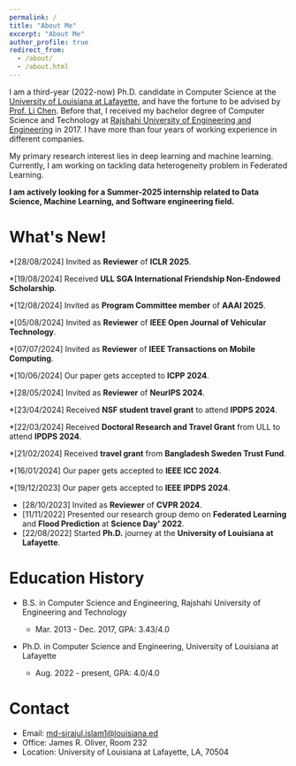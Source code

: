 ```yaml
---
permalink: /
title: "About Me"
excerpt: "About Me"
author_profile: true
redirect_from:
  - /about/
  - /about.html
---
```


I am a third-year (2022-now) Ph.D. candidate in Computer Science at the [University of Louisiana at Lafayette](https://louisiana.edu/), and have the fortune to be advised by [Prof. Li Chen](https://lichenut.github.io/). Before that, I received my bachelor degree of Computer Science and Technology at [Rajshahi University of Engineering and Engineering](http://www.google.com/url?q=http%3A%2F%2Fwww.ruet.ac.bd%2F&sa=D&sntz=1&usg=AOvVaw05hBgdsiEuv4pq-h83lt0A) in 2017. I have more than four years of working experience in different companies.

My primary research interest lies in deep learning and machine learning. Currently, I am working on tackling data heterogeneity problem in Federated Learning.


**I am actively looking for a Summer-2025 internship related to Data Science, Machine Learning, and Software engineering field.**

What's New!
======
*\[28/08/2024\] Invited as **Reviewer** of **ICLR 2025**.

*\[19/08/2024\] Received **ULL SGA International Friendship Non-Endowed Scholarship**.

*\[12/08/2024\] Invited as **Program Committee member** of  **AAAI 2025**.

*\[05/08/2024\] Invited as **Reviewer** of **IEEE Open Journal of Vehicular Technology**.

*\[07/07/2024\] Invited as **Reviewer** of **IEEE Transactions on Mobile Computing**.

*\[10/06/2024\] Our paper gets accepted to **ICPP 2024**.

*\[28/05/2024\] Invited as **Reviewer** of **NeurIPS 2024**.

*\[23/04/2024\] Received **NSF student travel grant** to attend **IPDPS 2024**.

*\[22/03/2024\] Received **Doctoral Research and Travel Grant** from ULL to attend **IPDPS 2024**.

*\[21/02/2024\] Received **travel grant** from **Bangladesh Sweden Trust Fund**.

*\[16/01/2024\] Our paper gets accepted to **IEEE ICC 2024**.

*\[19/12/2023\] Our paper gets accepted to **IEEE IPDPS 2024**. 

* \[28/10/2023\] Invited as **Reviewer** of **CVPR 2024**.
* \[11/11/2022\] Presented our research group demo on **Federated Learning** and **Flood Prediction** at **Science Day' 2022**.
* \[22/08/2022\] Started **Ph.D.** journey at the **University of Louisiana at Lafayette**.

Education History
======
* B.S. in Computer Science and Engineering, Rajshahi University of Engineering and Technology
  * Mar. 2013 - Dec. 2017, GPA: 3.43/4.0

* Ph.D. in Computer Science and Engineering, University of Louisiana at Lafayette
  * Aug. 2022 - present, GPA: 4.0/4.0

Contact
======
* Email: md-sirajul.islam1@louisiana.ed
* Office: James R. Oliver, Room 232
* Location: University of Louisiana at Lafayette, LA, 70504

